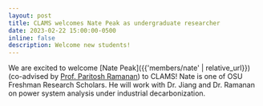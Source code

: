 ```yaml
---
layout: post
title: CLAMS welcomes Nate Peak as undergraduate researcher
date: 2023-02-22 15:00:00-0500
inline: false
description: Welcome new students!
---
```


We are excited to welcome [Nate Peak]({{'members/nate' | relative_url}}) (co-advised by [Prof. Paritosh Ramanan](https://paritoshpr.github.io)) to CLAMS! Nate is one of OSU Freshman Research Scholars. He will work with Dr. Jiang and Dr. Ramanan on power system analysis under industrial decarbonization.